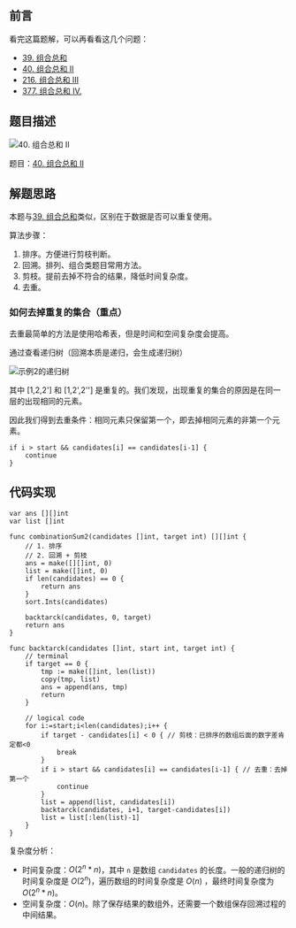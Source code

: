 ## 前言

看完这篇题解，可以再看看这几个问题：
- [39. 组合总和](https://leetcode-cn.com/problems/combination-sum/solution/hui-su-jian-zhi-go-by-da-za-cao-2/)
- [40. 组合总和 II](https://leetcode-cn.com/problems/combination-sum-ii/solution/hui-su-jian-zhi-by-da-za-cao/)
- [216. 组合总和 III](https://leetcode-cn.com/problems/combination-sum-iii/solution/zu-he-zong-he-iii-hui-su-jian-zhi-go-by-da-za-cao/)
- [377. 组合总和 Ⅳ.](https://leetcode-cn.com/problems/combination-sum-iv/solution/hui-su-ji-yi-hua-dong-tai-gui-hua-go-by-da-za-cao/)

## 题目描述

![40. 组合总和 II](https://pic.leetcode-cn.com/1599706014-JAimrP-algo-40.png)

题目：[40. 组合总和 II](https://leetcode-cn.com/problems/combination-sum-ii/)

## 解题思路

本题与[39. 组合总和](https://leetcode-cn.com/problems/combination-sum/)类似，区别在于数据是否可以重复使用。

算法步骤：
1. 排序。方便进行剪枝判断。
2. 回溯。排列、组合类题目常用方法。
3. 剪枝。提前去掉不符合的结果，降低时间复杂度。
4. 去重。

### 如何去掉重复的集合（重点）

去重最简单的方法是使用哈希表，但是时间和空间复杂度会提高。

通过查看递归树（回溯本质是递归，会生成递归树）

![示例2的递归树](https://pic.leetcode-cn.com/1599706014-dxTBic-algo-40-diagram01.png)

其中 [1,2,2'] 和 [1,2',2''] 是重复的。我们发现，出现重复的集合的原因是在同一层的出现相同的元素。

因此我们得到去重条件：相同元素只保留第一个，即去掉相同元素的非第一个元素。

```
if i > start && candidates[i] == candidates[i-1] {
    continue
}
```

## 代码实现

```golang
var ans [][]int
var list []int 

func combinationSum2(candidates []int, target int) [][]int {
    // 1. 排序
    // 2. 回溯 + 剪枝
    ans = make([][]int, 0)
    list = make([]int, 0) 
    if len(candidates) == 0 {
        return ans
    }
    sort.Ints(candidates)

    backtarck(candidates, 0, target)
    return ans
}

func backtarck(candidates []int, start int, target int) {
    // terminal
    if target == 0 {
        tmp := make([]int, len(list))
        copy(tmp, list)
        ans = append(ans, tmp)
        return
    }

    // logical code
    for i:=start;i<len(candidates);i++ {
        if target - candidates[i] < 0 { // 剪枝：已排序的数组后面的数字差肯定都<0
            break
        }
        if i > start && candidates[i] == candidates[i-1] { // 去重：去掉第一个
            continue
        }
        list = append(list, candidates[i])
        backtarck(candidates, i+1, target-candidates[i])
        list = list[:len(list)-1] 
    }
}
```

复杂度分析：
- 时间复杂度：$O(2^n * n)$，其中 `n` 是数组 `candidates` 的长度。一般的递归树的时间复杂度是 $O(2^n)$，遍历数组的时间复杂度是 $O(n)$ ，最终时间复杂度为 $O(2^n * n)$。
- 空间复杂度：$O(n)$。除了保存结果的数组外，还需要一个数组保存回溯过程的中间结果。
